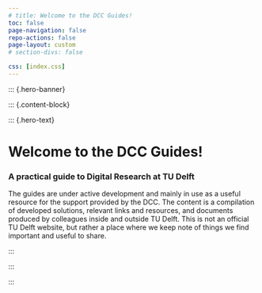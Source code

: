 ```yaml
---
# title: Welcome to the DCC Guides!
toc: false
page-navigation: false
repo-actions: false
page-layout: custom
# section-divs: false

css: [index.css]
---
```


::: {.hero-banner}

::: {.content-block}

::: {.hero-text}

# Welcome to the DCC Guides!

### A practical guide to Digital Research at TU Delft

The guides are under active development and mainly in use as a useful resource for the support provided by the DCC. The content is a compilation of developed solutions, relevant links and resources, and documents produced by colleagues inside and outside TU Delft. This is not an official TU Delft website, but rather a place where we keep note of things we find important and useful to share.

:::

:::

:::

<!-- 
::: {.grid}

::: {.g-col-6 .card-container}

::: {.card}
![](/docs/img/rd_intro.jpg){.card-img}  

::: {.card-body}
## [Computing infrastructure](./docs/infrastructure/getting_started.md){.card-title}

Technical support for all platforms, apps, and software used in teaching at TU Delft.

- [Remote server](#)  
- [Gitlab](#)  

[More about Computing infrastructure](./docs/infrastructure/getting_started.md){.btn .btn-primary style="background-color: #0077C0; border: none;"}
:::
:::
:::

::: {.g-col-6 }
::: {.card}
![](/docs/img/compute_header.jpg){.card-img}  

::: {.card-body}
## [Data management](./docs/data/getting_started.md){.card-title}

Technical support for all platforms, apps, and software used in teaching at TU Delft.

- [FAIR data](/docs/data/fair_data/fair.md)  
- [Planning](/docs/data/planning/planning.md)  
- [Collection](/docs/data/data_collection/collection.md)  
- [Data processing](/docs/data/data_processing.md)  
- [Storage](/docs/data/data_storage/storage.md)  
- [Archive and publish](/docs/data/data_publishing/archival_publishing_index.md)  

[More about Data management](./docs/data/getting_started.md){.btn .btn-primary style="background-color: #0077C0; border: none;"}
:::
:::
:::

::: {.g-col-6 .card-container}
::: {.card}
![](/docs/img/compute_header.jpg){.card-img}  

::: {.card-body}
## [Research software](./docs/software/getting_started.md){.card-title}

Technical support for all platforms, apps, and software used in teaching at TU Delft.

- [FAIR software](/docs/software/fair_software/fair.md)  
- [Development workflow](/docs/software/development_workflow/index.md)  
- [Documentation](/docs/software/documentation/index.md)  
- [Code quality](/docs/software/code_quality/index.md)  
- [Software testing](#)  
- [Containers](#)

[More about Research Software](./docs/software/getting_started.md){.btn .btn-primary style="background-color: #0077C0; border: none;"}
:::
:::
:::

::: -->

<!-- These guides are an initiative from TU Delft [Digital Competence Centre](/docs/community/dcc.md) and aim to provide a comprehensive entrypoint to get you started with Research Computing, Research Data, and Research Software at TU Delft. 

:::{.callout-note} 
## **Disclaimer**

The guides are under active development and mainly in use as a useful resource for the support provided by the DCC. The content is a compilation of developed solutions, relevant links and resources, and documents produced by colleagues inside and outside TU Delft. This is not an official TU Delft website, but rather a place where we keep note of things we find important and useful to share.
:::

The guides are split into a few major sections:

- **Computing Infrastructure** contains information and guides on TU Delft ICT infrastructure.
- **Data Management** contains information and guides on using TU Delft data storage options and best-practices for FAIR data. 
- **Research Software** contains information for creating FAIR research software.
- **Resources** contains a collection of courses, workshops, and references.


:::{.callout-tip} 
## **Learn more and get involved**

🙌 [**Join the community**](CONTRIBUTING.md)  
We welcome anyone to join us in improving our guides. To join, check out our [contributing guide](CONTRIBUTING.md).

💬 [**Join the discussion**](https://github.com/TU-Delft-DCC/TU-Delft-DCC.github.io/discussions)  
We have community discussions, talk about ideas, share general questions and develop solutions and feedback in our [community forum](https://github.com/TU-Delft-DCC/TU-Delft-DCC.github.io/discussions).

💡 [**Open an issue**](https://github.com/TU-Delft-DCC/TU-Delft-DCC.github.io/issues/new/choose)  
We track topic requests and bug-reports via GitHub issues.
::: -->